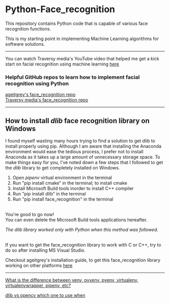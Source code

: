 # Python-Face_recognition
This repository contains Python code that is capable of various face recognition functions.

This is my starting point in implementing Machine Learning algorithms for software solutions.

---

You can watch Traversy media's YouTube video that helped me get a kick start on facial recognition using machine learning [here](https://www.youtube.com/watch?v=QSTnwsZj2yc)

### Helpful GitHub repos to learn how to implement facial recognition using Python

[ageitgrey's face_recognition repo](https://github.com/ageitgey/face_recognition)<br/>
[Traversy media's face_recognition repo](https://github.com/bradtraversy/face_recognition_examples)

---

## How to install *dlib* face recognition library on Windows

I found myself wasting many hours trying to find a solution to get dlib to install properly using pip. Although I am aware that installing the Anaconda environment would ease the tedious process, I prefer not to install Anaconda as it takes up a large amount of unnecessary storage space. To make things easy for you, I've noted down a few steps that I followed to get the *dlib* library to get completely installed on Windows.

1. Open *pipenv* virtual environment in the terminal
2. Run "pip install cmake" in the terminal; to install cmake
3. Install Microsoft Build tools inorder to install C++ compiler
4. Run "pip install dlib" in the terminal
5. Run "pip install face_recognition" in the terminal<br/><br/>

You're good to go now!<br/>
You can even delete the Microsoft Build tools applications hereafter.<br/>

*The dlib library worked only with Python when this method was followed.*<br/><br/>


If you want to get the face_recognition library to work with C or C++, try to do so after installing MS Visual Studio.

Checkout ageitgrey's installation guide, to get this face_recognition library working on other platforms [here](https://github.com/ageitgey/face_recognition#installation)

---

[What is the difference between venv, pyvenv, pyenv, virtualenv, virtualenvwrapper, pipenv, etc?](https://stackoverflow.com/questions/41573587/what-is-the-difference-between-venv-pyvenv-pyenv-virtualenv-virtualenvwrappe)

[dlib vs opencv which one to use when](https://stackoverflow.com/questions/37215036/dlib-vs-opencv-which-one-to-use-when)
